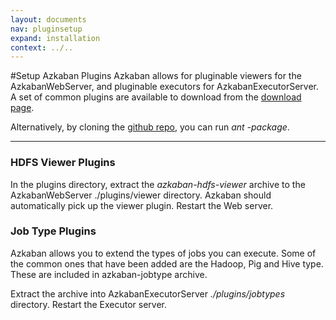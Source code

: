 ```yaml
---
layout: documents
nav: pluginsetup
expand: installation
context: ../..
---
```

#Setup Azkaban Plugins
Azkaban allows for pluginable viewers for the AzkabanWebServer, and pluginable executors for AzkabanExecutorServer.
A set of common plugins are available to download from the [download page](../../downloads.html).

Alternatively, by cloning the [github repo](https://github.com/azkaban/azkaban-plugins), you can run _ant -package_.

----------
### HDFS Viewer Plugins
In the plugins directory, extract the _azkaban-hdfs-viewer_ archive to the AzkabanWebServer ./plugins/viewer directory. 
Azkaban should automatically pick up the viewer plugin. Restart the Web server.

### Job Type Plugins
Azkaban allows you to extend the types of jobs you can execute. Some of the common ones that have been added are the
Hadoop, Pig and Hive type. These are included in azkaban-jobtype archive. 

Extract the archive into AzkabanExecutorServer _./plugins/jobtypes_ directory. Restart the Executor server.